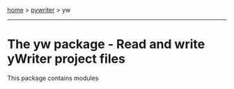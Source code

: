 [home](index) > [pywriter](pywriter) > yw

- - -

# The yw package - Read and write yWriter project files

This package contains modules
